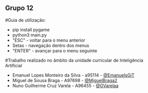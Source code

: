 ## Grupo 12

#Guia de utilização:
- pip install pygame
- python3 main.py
- "ESC" - voltar para o menu anterior
- Setas - navegação dentro dos menus
- "ENTER" - avançar para o menu seguinte

#Trabalho realizado no âmbito da unidade curricular de Inteligência Artificial

- Emanuel Lopes Monteiro da Silva - a95114 - [@EmanuelsGiT](https://github.com/EmanuelsGiT)
- Miguel de Sousa Braga - A97698 - [@MiguelBraga2](https://github.com/MiguelBraga2)
- Nuno Guilherme Cruz Varela - A96455 - [@GVarelaa](https://github.com/GVarelaa)

